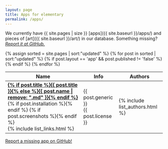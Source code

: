```yaml
---
layout: page
title: Apps for elementary
permalink: /apps/
---
```


We currently have {{ site.pages | size }} [apps]({{ site.baseurl }}/apps/) and pieces of [art]({{ site.baseurl }}/art/) in our database. Something missing? [*Report it at GitHub.*](https://github.com/quassy/elementary-apps/issues/new)

<table class="overview tablesorter">
  <thead>
    <tr>
      <th>Name</th>
      <th>Info</th>
      <th>Authors</th>
    </tr>
  </thead>
  <tbody>
    {% assign sorted = site.pages | sort:"updated" %}
    {% for post in sorted | sort:"updated" %}
      {% if post.layout == 'app' && post.published != 'false' %}
        <tr id="{{ post.url }}">
          <td>
            <a href="{{ site.baseurl }}{{ post.url }}" style="font-weight:bold">
              {% if post.title %}{{ post.title }}{% else %}{{ post.name | remove: ".md" }}{% endif %}
            </a>
            {% if post.installation %}<span class="octicon octicon-package" title="Package available"></span>{% endif %}
            {% if post.screenshots %}<span class="octicon octicon-device-desktop" title="Screenshot available"></span>{% endif %}
            <br/>
            {% include list_links.html %}
          </td>
          <td>
            {{ post.generic }}<br/>
            {{ post.license }}
          </td>
          <td>
            {% include list_authors.html %}
          </td>
        </tr>
      {% endif %}
    {% endfor %}
  </tbody>
</table>

<p><a class="b" href="https://github.com/quassy/elementary-apps/issues/new"><span class="octicon octicon-pencil"></span> Report a missing app on GitHub!</a></p>